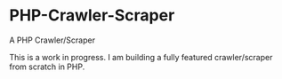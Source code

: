 # PHP-Crawler-Scraper
A PHP Crawler/Scraper

This is a work in progress. I am building a fully featured crawler/scraper from scratch in PHP. 
